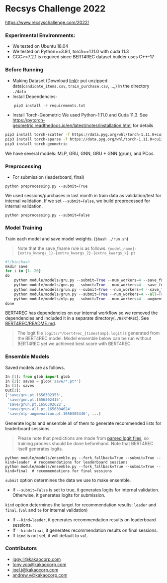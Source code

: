 # Recsys Challenge 2022

https://www.recsyschallenge.com/2022/

### Experimental Environments:
- We tested on Ubuntu 18.04
- We tested on Python==3.9.1, torch==1.11.0 with cuda 11.3
- GCC>=7.2.1 is required since BERT4REC dataset builder uses C++-17
### Before Running
- Making Dataset (Download [link](https://www.dressipi-recsys2022.com/profile/download_dataset)):
    put unzipped data(`candidate_items.csv`, `train_purchase.csv`, ...,) in the directory `./data`
- Install Dependencies:
```python
    pip3 install -r requirements.txt
```

- Install Torch-Geometric
We used Python-1.11.0 and Cuda 11.3. See https://pytorch-geometric.readthedocs.io/en/latest/notes/installation.html for details
```bash
pip3 install torch-scatter -f https://data.pyg.org/whl/torch-1.11.0+cu113.html 
pip3 install torch-sparse -f https://data.pyg.org/whl/torch-1.11.0+cu113.html 
pip3 install torch-geometric 
```

We have several models: MLP, GRU, GNN, GRU + GNN (grun), and PCos.
### Preprocessing
* For submission (leaderboard, final)
```
python preprocessing.py --submit=True
```


We used sessions/purchases in last month in train data as validation/test for internal validation.
If we set `--submit=False`, we build preprocessed for internal validation.

```
python preprocessing.py --submit=False
```

### Model Training

Train each model and save model weights. (`$bash ./run.sh`)
> Note that the save_fname rule is as follows.
> `{model_name}-{extra_kwargs_1}-{extra_kwargs_2}-{extra_kwargs_k}.pt`
```python
#!/bin/bash
mkdir save
for i in {1..20}
do
    python module/models/gru.py --submit=True --num_workers=4 --save_fname=save/gru.pt --seed=$i
    python module/models/gnn.py --submit=True --num_workers=4 --save_fname=save/gnn.pt --seed=$i
    python module/models/grun.py --submit=True --num_workers=4 --save_fname=save/grun.pt --seed=$i
    python module/models/grun.py --submit=True --num_workers=4 --all=True --save_fname=save/grun-all.pt --seed=$i
    python module/models/mlp.py --submit=True --num_workers=4 --augmentation=True --save_fname=save/mlp-augmentation.pt --seed=$i
done
```

BERT4REC has dependencies on our internal workflow so we removed the dependencies and included it in a separate directory(`./BERT4REC`). See [BERT4REC/README.md](/BERT4Rec/README.md).
> The logit file `logits/*/bert4rec_{timestamp}.logit` is generated from the BERT4REC model.
> Model ensemble below can be run without BERT4REC yet we achieved best score with BERT4REC.

### Ensemble Models
Saved models are as follows.

```python
In [1]: from glob import glob
In [2]: saves = glob('save/*.pt*')
In [3]: saves
Out[3]:
['save/gru.pt.1656302353',
 'save/gnn.pt.1656302415',
 'save/grun.pt.1656302622',
 'save/grun-all.pt.1656304624'
 'save/mlp-augmenation.pt.1656303446', ...]
```

Generate logits and ensemble all of them to generate recommended lists for leaderboard sessions.
> Please note that predictions are made from [parsed logit files](/module/models/ensemble.py#L195-L206), so training process should be done beforehand.
> Note that BERT4REC itself generates logits.

```
python module/models/ensemble.py --fork_fallback=True --submit=True --kind=leader  # recommendations for leaderboard sessions
python module/models/ensemble.py --fork_fallback=True --submit=True --kind=final  # recommendations for final sessions
```

`submit` option determines the data we use to make ensemble.
- If `--submit=False`  is set to true, it generates logits for internal validation. Otherwise, it generates logits for submission.

`kind` option determines the target for recommendation results: `leader` and `final`. (`val` and `te` for internal validation)
- If `--kind=leader`, it generates recommendation results on leaderboard sessions. 
- If `--kind=final`, it generates recommendation results on final sessions.
- If `kind` is not set, it will default to `val`.


### Contributors
* iggy.ll@kakaocorp.com
* tony.yoo@kakaocorp.com
* joel.j@kakaocorp.com
* andrew.y@kakaocorp.com
